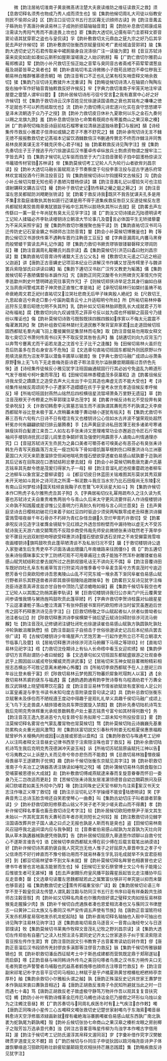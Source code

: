 <!-- { "loadSidebar": true } -->
　　微【韵注居祐切淮南子黄哀微髙诱注楚大夫衰读维防之维征读救灭之救】须【息救切释名须秀也物成乃秀人成而须生也】愉【集韵他候切周礼大司徒以俗教安则民不愉郑众读】区【韵注口豆切汉书五行志区霿无识顔师古读】驹【韵注音冓孟子緜驹处于髙唐孙奭读易林三子成驹折损辕轴轴音胄】需【韵防补息救切郑康成易注需读为秀阳气秀而不直逹畏上坎也】窬【集韵大透切礼记儒有荜门圭窬释文窬音窦论语其犹穿窬之盗也与皇侃读】孚【韵补敷救切太元鼎血之莸九宗之好乃后其孚莸去声好许候切】郛【韵补敷救切张衡西京赋量径轮考广袤经城洫营郭郛】牏【集韵大透切史记万石君传取亲中裙厠牏身自浣涤徐广注一读牏为窦】稌【音豆苏轼诗渠来奕奕如赴如凑如云斯积如屋斯溜嗟唐之人始识秔稌】莓【广韵亡救切尔雅葥山莓郑樵读】荤【韵防小补尺救切王恒正始之音荤与臭同音古者斋戒不茹荤荤谓葱韭薤及胡荽皆草之臭者也】朝【韵补直祐切韦孟诗微微小子既苟且陋岂不牵位秽我王朝易林白雉群雊慕德贡朝】哨【韵注音宥口不正也礼记某有枉矢哨壶释文哨余救切】猱【集韵乃豆切诗无教猱升木沈重读】陶【韵略徒候切诗清人在轴驷介陶陶左旋右抽中军作好轴音胄抽敕救反好许候反】牢【字典力救切淮南子牢笼天地注牢读屋霤之霤楚人谓牢曰霤】【韵补居候切诗彤弓弨兮受言之我有嘉賔中心好之好许候切】忧【集韵于救切诗云汉序百姓见忧徐邈读国语商之衰也其铭有之嗛嗛之徳不足就也不可以矜而祗取忧也】流【韵补力救切傅元诗宏道兴化实在良守悠悠建平皇泽未流朝选于众乃子之授】旒【韵补力救切皮日休补九夏歌何以乐之金石九奏何以赐之龙旗九旒】羞【韵补息救切张协七命繁肴既阕亦有寒羞商山之果汉皋之楱】詶【广韵承呪切梅尧臣诗庭前枯石榴寒雀竝清昼逍遥独咏歌□与报詶】醻【诗经集传市救反小雅君子信谗如或醻之君子不惠不舒究之】雠【韵补承呪切诗无言不雠无徳不报报敷救切史记髙祖本记留饮酒雠数倍汉书蒯通传賛忠不终而诈雠注并同售易林良房美谋无言不雠克厌帝心君子祐】抽【韵畧敕救反诗见陶字注】搜【集韵先奏切庄子王子搜逃乎丹穴徐邈读后汉书董卓传卓纵放兵士剽虏资物谓之搜牢注二字皆去声】驺【集韵才候切礼记车驱而驺至于大门注驺音骤荀子驺中韶濩杨倞读汉书鼂错传材官驺苏林读】侔【集韵莫侯切考工记轮人凡为轮行山者欲侔刘昌宗读】投【韵补大透切马融长笛赋观法于节奏察度于句投李善注投与逗古字通乐府常林欢宜城投酒今行熟注投音豆】钩【集韵居候切诗以尔钩援释文古候反】沟【韵会小补丘候切沟瞀无知也荀子愚陋沟瞀杨倞读】韝【韵注音冓礼记以缨拾矢可也注拾谓射韝释文韝古豆切】耰【韵补于救切史记防传耕之耰之鉏之耨之】浏【韵注音溜左思吴都赋防浏飕颲张铣读】犹【韵畧于救反诗我既厌不我告犹谋夫孔多是用不集言盈庭谁敢执其咎如匪行迈谋是用不得于道集疾救反咎巨又反道徒候反左思呉都赋轻禽狡兽周章夷犹狼跋乎紭中忘其所以腅旸失其所以去就】莸【韵畧去声左传繇曰一薰一莸十年尚犹有臭太元见孚字注】揉【广韵汝又切诗揉此万陆德明读考工记轮人揉辐必齐李轨读楼钥诗立朝凛大节论事几及霤言必体国平生无矫揉藜藿为不采风采照宇宙】搜【集韵所救切尔雅搜聚也施干读】防【集韵直祐切汉书司马迁传防史记石室金鐀之书顔师古注防音胄】鍪【韵会小补莫候切博雅釜也】軥【等韵公候切汉书游侠传乘不遇軥车晋灼注軥音工豆反】蝼【字典音漏周礼内饔马黑脊而般臂蝼干寳读去声礼记作漏】璆【集韵力救切书厥贡璆铁银镂砮磬释文璆闾防反】鞻【韵注音漏周礼鞮鞻氏刘昌宗读】蟊【集韵莫候切引洪范曰蟊曰尅刘昌宗读】盩【集韵直祐切音胄诗传诸盩大王古公父名】棓【敷救切太元逺之□近之棓迎父迦逅】讲【唐韵正古音媾史记项羽本纪业已讲解汉书作媾又甘茂传樗里子与魏讲罢兵索隐邹氏曰讲读曰媾】缿【集韵下遘切汉书赵广汉传又教吏为缿筩】傋【集韵居候切荀子愚陋傋瞀俗本譌作沟】宄【唐韵正同究汉酸枣令刘熊碑贪宄革情宄作究李邕歙州刺史叶慧明碑追究往事究作宄】子【则候切郑侠诗举足念其身行幽如白昼又当夙夜间警戒其君子神灵依正直惟仁孝是祐】祀【承呪切易林行如桀纣虽祷不祐命衰絶周文君乏祀纣直祐切又泣哭社悲商无后甲子昧爽殷人絶祀】处【尺救切王九思起奋迅兮奔走□羣小兮謑訽载青云兮上升适昭明兮所处】所【所祐切易林仲春巡狩东见羣后昭徳允明不失其所】乳【韵补如又切易林胎卵胞乳长大成就君子万年动有福祐】腐【敷救切刘向九叹诚惜芳之菲菲兮反以兹为腐也怀椒聊之蔎蔎兮乃缝纷以罹诟也】侮【韵补莫候切诗敦弓既彀既挟四鍭四鍭如序賔以不侮太元震震不侮濯潄其訽】聚【韵补组救切易林桀纣无道民散不聚背室弃家君出走道田候切班固西都赋毛羣内阗飞羽上覆接翼侧足集禁林而屯聚】取【韵注音僦易勿用取女释文取七臭切汉书萧何传周书曰天予不取反受其咎咎去声】醢【胡遘切刘向九叹背玉门以奔骛兮蹇离尤而干诟若龙逢之沈首兮王子比干之逢醢】殆【田候切易林火虽炽在吾后防虽多在吾右身安吉不危殆】沼【文选章句直祐切班固东都赋外则因原野以作苑填流泉而为沼发苹藻以潜鱼丰圃草以毓兽】愀【字典七救切马融广成颂山谷萧条原野愀上无飞鸟下无走兽梅尧臣诗君子聆法音充尔溢肤腠尝期蹑屐过吾侪色先愀】道【诗经集传徒候反小雅见犹字注班固幽通赋固行行其必凶兮免盗乱为赖道形气发于根柢兮柯叶彚而零茂】稻【田候切易林黍稷盛茂多获藁稻】造【韵畧徂候反诗我龙受之蹻蹻王之造受去声大元龙出于中见其造也庳虚无否不能大受也】考【诗经集传袪候反周颂闵予小子遭家不造嬛嬛在疚于乎皇考永世克孝造徂候反孝呼候反】埽【所祐切班固封燕然山铭然后四校横徂星流彗埽萧条万里野无遗寇】草【韵注音茂穆天子传穄麦之所草郭璞注草古茂字】昊【韵畧许候反诗有北不受投畀有昊受承呪反】夭【许救切韩愈李元賔墓志铭生而不淑孰谓其夀死而不朽孰谓之夭李庾西都赋年谷比登未极于富人庶稍蕃未臻于夀动植小遂犹有枯夭】有【集韵尤救切书朞三百有六旬有六日诗不日有曀注有又也楼钥诗公心信如水古井波不皱荣观处超然轩冕亦何有翩翩欲赋归排云屡腾奏】手【去声黄庭坚诗私田苦薄王税多诸弟号寒诸妹瘦扶将白髪渡江来吾二人如左右手张耒诗又思理难常功业亦邂逅岂令匠石斤常缩袖间手楼钥诗抚民过婴儿闾里息争鬬奸胥及强使时用霹雳手人诵南山判情通理亦究】口【音冦苏轼诗天生烝民为之鼻口美者可嚼芬者可嗅美必有恶芬必有臭张耒诗韩生丹青写天廐磊落万龙无一瘦岂知车下骨如墙饥齧草根刺伤口释惠洪诗乌兰洲塞夏国口大河天来箭激溜排空但闻地喘吼势撞石壁欲穿透崔伯易感山赋孰要于迩孰闭其后记省在目陈説在口慿轼结靷忿豢去就】母【韵会小补莫候切韩愈唐充妻卢氏墓志铭率其先猷令徳是茂爰归得家九子一母】柳【韵注音溜礼祀池视重霤疏池者柳车之池柳车以象宫室之霤柳读霤】斗【都豆切皮日休蓝田关铭难图其形莫状其秀双扉未开天地如斗晁补之诗河流之所濡一斛泥数斗我庄当水穷乃比石田瘦尚无东陵况有南山豆何梦桂诗国天柱倾哀我鞠子疚苍鵞飞冲天祅星大如斗】狗【集韵许候切本作□熊虎子名尔雅熊虎丑其子狗】久【字典居祐切仪礼幂用疏布久之注久读为炙塞也苏轼诗丈夫自重贵难售两翁今与青山久后来太守更风流要伴前人作诗瘦楼钥诗义命孰不知践履或差谬惟公见善明力行真耐久有时相与言心同兰茝臭】丑【去声黄庭坚诗去日樱桃初破花归来着子如红豆四时驱迫少须臾两髩飘零成老丑释惠洪诗攧雷溅雪喧夜昼千年石骨亦不朽碎为青红杂怪丑疆久空烂甲胄朽许救切】受【韵畧承呪反诗见造字注崔膺金镜赋乍见红顔之外透忽惊粉壁而中漏待物以虚无大不受苏轼诗我无天游六凿交鬬鹜而不反跬歩商受伟哉先师安此微陋张耒诗耽然老于荛举歩安不骤目光逈双射怒吻呀欲受释惠洪诗撞石壁欲穿透石坚捍之不肯受攧雷溅雪喧夜画楼钥诗旗鸣鼓吹贲此蓬荜陋清谈不及私翁归况不受】牖【于救切楼钥诗公退入家塾诸生后生秀吏卒不识面洛诵出牕牖几年南塘路来往困僵仆】偶【广韵五遘切张耒诗俗儒昧事实文字工防绣可观不可用章甫冠土偶子能独不然浑朴谢雕镂崔伯易感山赋凭轼结靷忿豢去就所过之邑鹯视狼吼诘无不讲向无不偶】阜【韵注音覆诗田车既好四牡孔阜东有甫草驾言行狩梁鸿诗惟季春兮华阜麦含英兮方秀哀茂时兮逾迈愍芳香兮日臭欧阳修诗吾思夷陵山山乱不可究东城一堠余髙下渐冈阜崔伯易感山赋行野者非乐其野逐兽者非即其兽徘徊陵陆逾跇陂阜】咎【韵畧巨又反诗见犹字注梅尧臣诗遂乖真谛言兹亦甘自咎中顶防几望凉蟾皓如昼】薮【集韵千候切车毂空也考工记轮人以其围之阞捎其薮李轨读】舅【巨救切楼钥诗我归公亦来门户托云覆黄堂间参语惟我甥与舅扬旌鸣鼓吹贲此篷荜陋】朽【字典许救切李贺诗桂露对仙娥星星下云逗凄凄栀子落山璺泣清漏下有张仲蔚披书案将朽欧阳修诗当时留赏虽邂逅后世传之因不朽释惠洪诗见丑字注】臼【巨救切杨敬之华山赋起者似人伏者似兽坳者似池洼者似臼】肘【陟救切释惠洪诗李侯横槊千骑后望云赋诗剑碍肘徐渉河流马俯齅】牡【韵注音茂礼记修键闭注键牡闭牝也徐邈读崔伯易感山赋孰方孰圆孰牝孰牡冲轮孰敏沮雁孰懋】掊【韵注音副庄子自掊击于世俗徐邈读史记吕后本纪掊兵罢去徐广读】苟【古候切楼钥诗少年塲屋声六艺饱芳潄一行起作吏所立已不苟立朝凛大节临事几及霤】玖【居祐切释惠洪诗徐渉河流马俯齅下马得之等琼玖】纣【直祐切易林见祀字注】绺【力救切沈佺期诗上有仙人长命绺中看玉女迎欢绣】蚴【集韵伊谬切方言燕赵谓防小者曰蚴蜕】事【文选章句如又切班固东都赋盛娱游之壮观奋泰武乎上囿因兹以威戎夸狄耀威灵而讲武事】记【居祐切宋玉神女赋目畧微盼精彩相授志态横出不可胜记意离未絶神心怖覆】四【所祐切李庾西都赋予在人上歴祀三四年谷比登未极于富】炽【陟救切易林云梦苑囿万物蕃炽犀象玳瑁荆人以富】遇【余救切易林羔裘豹褎东与福遇】露【通韵遇韵通宥韵李贺诗尊有乌程酒劝君千万夀全胜汉武锦楼上晓望晴寒饮花露】度【韵注音豆易林节情省欲赋敛有度家给人足公刘以富皇甫湜与李生书读书未知句度古音附录度音句读之读】具【韵补忌救切张衡东京赋奢未及侈俭而不陋规遵王度动中得趣于是观礼礼举义具趣千侯切马融广成颂上无飞鸟下无走兽虞人植旍猎者効具车弊田罢旋入禁囿】数【韵补先奏切陆机诗笃生我后克明克秀体辉重光承规景数韩愈卢处士墓志铭贵兮富兮如其材得何数兮】务【韵注音茂王逸九思进恶兮九旬复頋兮彭务拟斯兮二踪未知兮所投投音豆】雾【韵注莫候切释名雾冐也气蒙乱覆冐物也冐莫候切】骛【韵补莫候切陆云诗巍巍先基重防累构炎炎重光遐风激骛】附【集韵扶富切説文引春秋传附娄无松栢夏侯惠景福殿赋曾栌外关榱桷内附或因以连接或邪诡以盘构】注【集韵陟救切与咮通考工记梓人以注鸣者释文注音昼史记律书西至于注索隠注咮也音丁救反】裕【韵补余救切陆机诗笃生我后克明克秀茂德渊冲天姿玉裕】诉【所祐切苏轼屈原庙赋托江神以告兮冯夷教之以上诉歴九关而见帝兮帝亦悲伤而不能救】惧【忌救切易林独憎夜嫫母畏昼平王逐建荆子忧惧】趣【韵补千候切张衡东京赋见具字注】铸【韵补职救切淮南子今夫冶工之铸器髙诱注铸读如唾呪之呪】哺【韵补蒲候切易林乌鹊食鷇张口受哺蒙被恩德长大成就】赴【韵补敷救切傅咸燕赋逮来春而复旋意眷眷而怀旧一委身乃无二岂改适而更赴】欬【苦候切张耒诗我友居淮濵领德昔自幼岂期羁旅问及获闻□欬嗟君如美玉外彻中乃厚】喙【韵注同咮史记天官书柳为鸟注索案汉书天文志注作喙正义啄丁救切】缦【韵注示豆切礼记不学操缦不能安陆徳明读】笑【字典音秀江总诗玉脸含啼还自笑若使琴心一曲奏】叫【集韵古幼切庄子叫者譹者郭象读】少【韵补舒救切欧阳修蔡君山铭父不哭子老不哭少嗟夫君山而不得夀】孝【韵补许候切释名孝畜也畜丑救切诗见考字注】较【韵补居候切欧阳修祭尹子渐文其生未始以一齐其死宜其有夭夀茍百年者亦死则短长之何较】报【韵注敷救切诗见雠字注国语改葬共世子国人诵之曰贞之无报也孰是人斯而有是臭也】盗【田候切易林南风召冦呼我北盗间谍内应与我争鬬】灶【音奏崔伯易感山赋孰为龙首孰为天灶向背孰从草木孰遘器械孰便凭倚孰厚】告【韵补居候切屈原九章道思作颂聊以自救兮忧心不遂斯言谁告兮】诰【居候切李庾西都赋太傅在前少傅在后载言载笔出纳谟诰】好【韵补许候切诗羔裘豹褎自我人究究岂无他人惟子之好屈原九章晋申生之孝子兮父信谗而不好行婞直而不豫兮鲧功用而不就易林春生孚乳羽毛成就举不失宜君臣相好】到【都豆切易林望幸不到文车未就】冒【韵补莫候切释名眸冒也相裹冒也史记律书牛者冒也言地虽冻能冒而生也】悼【田候切王安石祭曾博士文公今有子能隆公后惟彼生者可无甚悼】播【彪去声谢翺乐府皇风播平瞉霿星辰起皆北走注播协毕后反走音奏】罄【文选章句读覆左思魏都赋若此之属繁富伙够非可单究是以抑而未罄也够音逅】福【集韵敷救切史记策传邦福重宝徐广读】糓【集韵居候切论语三年学不至于糓皇侃读左传楚人谓乳糓注糓与防同汉书五行志书序曰亳有祥桑糓共生顔师古注糓音彀】肉【韵补如又切释名肉柔也尔雅肉倍好谓之璧释文肉如授反易林猕猴兎走腥臊少肉】族【韵补千候切白虎通族者凑也恩爱相流凑也又与蔟同汉书律歴志一曰黄钟二曰太族又与奏同汉书严安传调五声使有节族】陆【唐韵正音溜隂符经天发杀机移星易宿地发杀机龙蛇起陆】轴【韵补直祐切释名轴抽也入毂中可抽出也诗见陶字注易林见驹字注】逐【集韵直祐切易良马逐音义一音胄山海经夸父与日逐郭璞读】牧【集韵莫候切书莱夷作牧释文音茂礼记牧之野刘昌宗读】渎【集韵大透切左传郑伯有自墓门之渎入杜预注渎与窦同史记齐太公世家遂杀子纠于笙渎索隠渎音豆按左传作生窦】育【韵注音防説文引书教育子古音畧育读幼后转作胄】僇【唐韵正音溜后汉书段颎传羌封僇良多滇那等注僇音力救反】镞【集韵千候切传雅镞砮镝也】筑【韵补职救切潘岳西征赋考土中于斯邑成建都而营筑既定鼎于郏鄏遂钻而启繇】啄【正韵音昼与味同韩诗外传鸟之美羽句啄者鸟畏之汉书东方朔传夫口无毛者狗窦也声謷謷者鸟哺鷇也凥益髙者鹤俛啄也顔师古注啄音竹救反】朴【韵注音副宋祁笔记朴字古音平豆切司马相如上林赋于是乎卢橘夏熟黄甘橙楱枇杷橪柿亭柰厚朴】舳【集韵余救切小尔雅船头谓之舳】孰【唐韵正殊溜反史记呉世家王夀梦世本作孰姑宋衷曰夀孰音相近】毒【唐韵正胡救反淮南子令民知所避就当此之时一日而遇七十毒】笃【唐韵正胡救反老子致虚极守静笃万物并作吾以观其复复音扶究切】蠋【韵防小补叶宥韵诗鞗革金厄传厄乌蠋也诗诂金厄乃接辔之环形似乌烛以金为之注蠋沈音昼】敕【广韵苏奏切与同周礼疾医冬时有上气疾注亦作敕】噣【唐韵正同咮诗小星传三心五噣释文噣张救切史记楚世家射噣鸟于东海索噣音昼韩愈诗天空浮修眉浓緑画新就撑有巉絶海浴褰鹏噣崔伯易感山赋东西孰广南北孰袤为蛇孰尾为鹳孰噣】殻【韵补丘候切张协七命商山之果汉皋之楱析龙眼之房剖椰子之殻芳旨万选承意代奏】浊【转注古音畧音咮星传柳为鸟浊字本作噣古字借用耳】渥【韵注于候切考工记防氏渥淳其帛释文渥同沤】穸【字彚补借作究字汉樊敏碑贯穸道度无文不覩】踣【广韵匹候切与仆同庄子申徒狄因以踣河梅尧臣诗尹子体雄恢攀缘逾习狃欧阳称壮龄疲软屡颠踣竞欢相扶持芒屩恣践蹂】集【韵略疾救反诗见犹字注】
